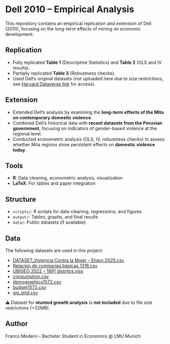 # Dell 2010 – Empirical Analysis

This repository contains an empirical replication and extension of Dell (2010), focusing on the long-term effects of mining on economic development.
## Replication
- Fully replicated **Table 1** (Descriptive Statistics) and **Table 2** (OLS and IV results).
- Partially replicated **Table 3** (Robustness checks).
- Used Dell’s original datasets (not uploaded here due to size restrictions, see [Harvard Dataverse link](https://dataverse.harvard.edu/) for access).

## Extension
- Extended Dell’s analysis by examining the **long-term effects of the Mita on contemporary domestic violence**.
- Combined Dell’s historical data with **recent datasets from the Peruvian government**, focusing on indicators of gender-based violence at the regional level.
- Conducted econometric analysis (OLS, IV, robustness checks) to assess whether Mita regions show persistent effects on **domestic violence today**.

## Tools
- **R**: Data cleaning, econometric analysis, visualization
- **LaTeX**: For tables and paper integration

## Structure
- `scripts/`: R scripts for data cleaning, regressions, and figures
- `output/`: Tables, graphs, and final results
- `data/`: Public datasets (if available)



## Data

The following datasets are used in this project:

- [DATASET_Violencia Contra la Mujer – Enero 2025.csv](https://github.com/user-attachments/files/22176381/DATASET_Violencia.Contra.la.Mujer.-.Enero.2025.csv)
- [Relación de comisarías básicas 1318.csv](https://github.com/user-attachments/files/22176384/Relacion.de.comisarias.basicas.1318.csv)
- [UBIGEO 2022 – 1891 distritos.xlsx](https://github.com/user-attachments/files/22176387/UBIGEO.2022_1891.distritos.xlsx)
- [consumption.csv](https://github.com/user-attachments/files/22176392/consumption.csv)
- [demographics1572.csv](https://github.com/user-attachments/files/22176393/demographics1572.csv)
- [budget1572.csv](https://github.com/user-attachments/files/22176395/budget1572.csv)
- [gis_grid.csv](https://github.com/user-attachments/files/22176394/gis_grid.csv)

⚠️ Dataset for **stunted growth analysis** is **not included** due to file size restrictions (>32MB).



## Author
Franco Medero – Bachelor Student in Economics @ LMU Munich
